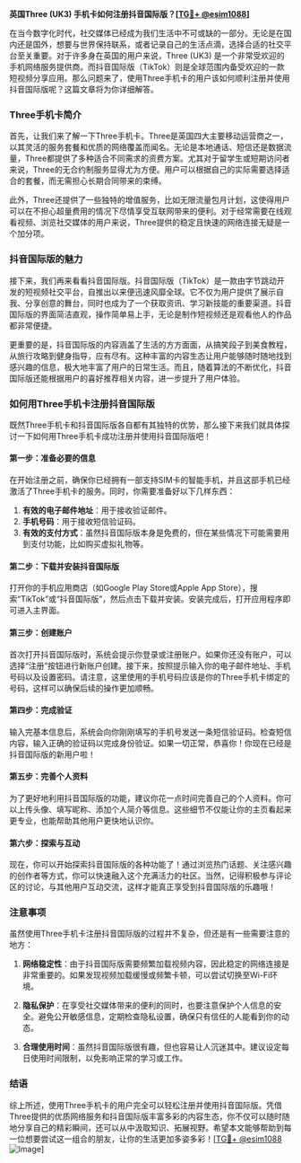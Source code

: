 **英国Three (UK3) 手机卡如何注册抖音国际版？[[TG💪+ @esim1088](https://t.me/s/esim1088)]**

在当今数字化时代，社交媒体已经成为我们生活中不可或缺的一部分。无论是在国内还是国外，想要与世界保持联系，或者记录自己的生活点滴，选择合适的社交平台至关重要。对于许多身在英国的用户来说，Three (UK3) 是一个非常受欢迎的手机网络服务提供商。而抖音国际版（TikTok）则是全球范围内备受欢迎的一款短视频分享应用。那么问题来了，使用Three手机卡的用户该如何顺利注册并使用抖音国际版呢？这篇文章将为你详细解答。

### Three手机卡简介

首先，让我们来了解一下Three手机卡。Three是英国四大主要移动运营商之一，以其灵活的服务套餐和优质的网络覆盖而闻名。无论是本地通话、短信还是数据流量，Three都提供了多种适合不同需求的资费方案。尤其对于留学生或短期访问者来说，Three的无合约制服务显得尤为方便。用户可以根据自己的实际需要选择适合的套餐，而无需担心长期合同带来的束缚。

此外，Three还提供了一些独特的增值服务，比如无限流量包月计划，这使得用户可以在不担心超量费用的情况下尽情享受互联网带来的便利。对于经常需要在线观看视频、浏览社交媒体的用户来说，Three提供的稳定且快速的网络连接无疑是一个加分项。

### 抖音国际版的魅力

接下来，我们再来看看抖音国际版。抖音国际版（TikTok）是一款由字节跳动开发的短视频社交平台，自推出以来便迅速风靡全球。它不仅为用户提供了展示自我、分享创意的舞台，同时也成为了一个获取资讯、学习新技能的重要渠道。抖音国际版的界面简洁直观，操作简单易上手，无论是制作短视频还是观看他人的作品都非常便捷。

更重要的是，抖音国际版的内容涵盖了生活的方方面面，从搞笑段子到美食教程，从旅行攻略到健身指导，应有尽有。这种丰富的内容生态让用户能够随时随地找到感兴趣的信息，极大地丰富了用户的日常生活。而且，随着算法的不断优化，抖音国际版还能根据用户的喜好推荐相关内容，进一步提升了用户体验。

### 如何用Three手机卡注册抖音国际版

既然Three手机卡和抖音国际版各自都有其独特的优势，那么接下来我们就具体探讨一下如何用Three手机卡成功注册并使用抖音国际版吧！

#### 第一步：准备必要的信息

在开始注册之前，确保你已经拥有一部支持SIM卡的智能手机，并且这部手机已经激活了Three手机卡的服务。同时，你需要准备好以下几样东西：

1. **有效的电子邮件地址**：用于接收验证邮件。
2. **手机号码**：用于接收短信验证码。
3. **有效的支付方式**：虽然抖音国际版本身是免费的，但在某些情况下可能需要用到支付功能，比如购买虚拟礼物等。

#### 第二步：下载并安装抖音国际版

打开你的手机应用商店（如Google Play Store或Apple App Store），搜索“TikTok”或“抖音国际版”，然后点击下载并安装。安装完成后，打开应用程序即可进入主界面。

#### 第三步：创建账户

首次打开抖音国际版时，系统会提示你登录或注册账户。如果你还没有账户，可以选择“注册”按钮进行新账户创建。接下来，按照提示输入你的电子邮件地址、手机号码以及设置密码。请注意，这里使用的手机号码应该是你的Three手机卡绑定的号码，这样可以确保后续的操作更加顺畅。

#### 第四步：完成验证

输入完基本信息后，系统会向你刚刚填写的手机号发送一条短信验证码。检查短信内容，输入正确的验证码以完成身份验证。如果一切正常，恭喜你！你现在已经是抖音国际版的新用户啦！

#### 第五步：完善个人资料

为了更好地利用抖音国际版的功能，建议你花一点时间完善自己的个人资料。你可以上传头像、填写昵称、添加个人简介等信息。这些细节不仅能让你的主页看起来更专业，也能帮助其他用户更快地认识你。

#### 第六步：探索与互动

现在，你可以开始探索抖音国际版的各种功能了！通过浏览热门话题、关注感兴趣的创作者等方式，你可以快速融入这个充满活力的社区。当然，记得积极参与评论区的讨论，与其他用户互动交流，这样才能真正享受到抖音国际版的乐趣哦！

### 注意事项

虽然使用Three手机卡注册抖音国际版的过程并不复杂，但还是有一些需要注意的地方：

1. **网络稳定性**：由于抖音国际版需要频繁加载视频内容，因此稳定的网络连接是非常重要的。如果发现视频加载缓慢或频繁卡顿，可以尝试切换至Wi-Fi环境。
   
2. **隐私保护**：在享受社交媒体带来的便利的同时，也要注意保护个人信息的安全。避免公开敏感信息，定期检查隐私设置，确保只有信任的人能看到你的动态。

3. **合理使用时间**：虽然抖音国际版很有趣，但也容易让人沉迷其中。建议设定每日使用时间限制，以免影响正常的学习或工作。

### 结语

综上所述，使用Three手机卡的用户完全可以轻松注册并使用抖音国际版。凭借Three提供的优质网络服务和抖音国际版丰富多彩的内容生态，你不仅可以随时随地分享自己的精彩瞬间，还可以从中汲取知识、拓展视野。希望本文能够帮助到每一位想要尝试这一组合的朋友，让你的生活更加多姿多彩！[[TG💪+ @esim1088](https://t.me/s/esim1088) ![Image](https://i.postimg.cc/4NQfJmqS/Snipaste-2025-05-13-00-14-12.png)]
